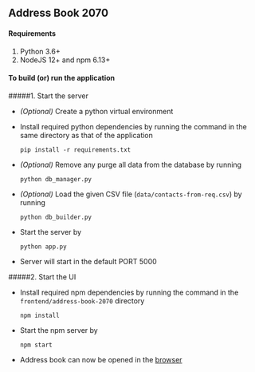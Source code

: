 ## Address Book 2070

#### Requirements

1. Python 3.6+
2. NodeJS 12+ and npm 6.13+

#### To build (or) run the application

#####1. Start the server
- *(Optional)* Create a python virtual environment
- Install required python dependencies by running the command in the same directory as that of the application

    `pip install -r requirements.txt`
- *(Optional)* Remove any purge all data from the database by running

    `python db_manager.py`
- *(Optional)* Load the given CSV file (`data/contacts-from-req.csv`) by running
       
    `python db_builder.py`
- Start the server by
    
    `python app.py`

- Server will start in the default PORT 5000

#####2. Start the UI
- Install required npm dependencies by running the command in the `frontend/address-book-2070` directory

    `npm install` 
   
- Start the npm server by

    `npm start`
    
- Address book can now be opened in the [browser](http://localhost:3000)